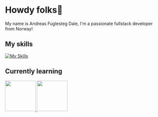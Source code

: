 # Howdy folks🤠

My name is Andreas Fuglesteg Dale, I'm a passionate fullstack developer from Norway!

## My skills

[![My Skills](https://skillicons.dev/icons?i=cs,dotnet,js,ts,react,angular,docker,bash,linux,unity,r,java,neovim,figma,ai,git,go,latex,lua,mysql,postgres&perline=6)](https://github.com/Fuglesteg)

## Currently learning

<a href="https://lisp-lang.org">
<img src="https://upload.wikimedia.org/wikipedia/commons/6/64/Lisplogo_alien_256.png" width="100">
</a>
<a href="https://opengl.org">
<img src="https://upload.wikimedia.org/wikipedia/commons/thumb/e/e9/Opengl-logo.svg/512px-Opengl-logo.svg.png?20210504153942" width="100">
</a>
